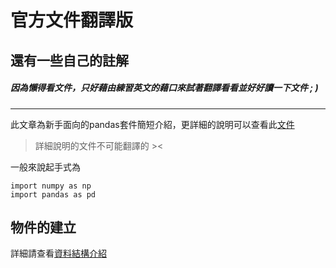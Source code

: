# 官方文件翻譯版
## 還有一些自己的註解
##### 因為懶得看文件，只好藉由練習英文的藉口來試著翻譯看看並好好讀一下文件 ; )
***
此文章為新手面向的pandas套件簡短介紹，更詳細的說明可以查看此[文件](https://pandas.pydata.org/docs/user_guide/cookbook.html#cookbook)
> 詳細說明的文件不可能翻譯的 ><

一般來說起手式為

	import numpy as np
	import pandas as pd
## 物件的建立
詳細請查看[資料結構介紹](https://pandas.pydata.org/docs/user_guide/dsintro.html#dsintro)

<!--stackedit_data:
eyJoaXN0b3J5IjpbNjU0MTgwMTEyLDcwMDU1ODQ4LC0zMjEzNj
k1MTEsMjEyMDQ3MjQxMF19
-->